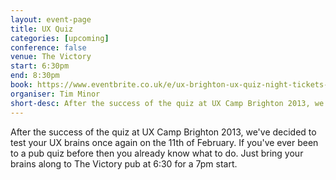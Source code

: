 ```yaml
---
layout: event-page
title: UX Quiz
categories: [upcoming]
conference: false
venue: The Victory
start: 6:30pm
end: 8:30pm
book: https://www.eventbrite.co.uk/e/ux-brighton-ux-quiz-night-tickets-10410894265	
organiser: Tim Minor
short-desc: After the success of the quiz at UX Camp Brighton 2013, we've decided to test your UX brains once again on the 11th of February. If you've ever been to a pub quiz before then you already know what to do. Just bring your brains along to The Victory pub at 6:30 for a 7pm start. 
---
```


After the success of the quiz at UX Camp Brighton 2013, we've decided to test your UX brains once again on the 11th of February.
If you've ever been to a pub quiz before then you already know what to do. Just bring your brains along to The Victory pub at 6:30 for a 7pm start. 




